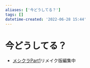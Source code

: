 ```yaml
---
aliases: ['今どうしてる？']
tags: []
datetime-created: '2022-06-28 15:44'
---
```


# 今どうしてる？
- [メシクラPart1](meshikura-part1.md)リメイク版編集中


